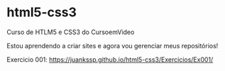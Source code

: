 # html5-css3
 Curso de HTLM5 e CSS3 do CursoemVideo

 Estou aprendendo a criar sites e agora vou gerenciar meus repositórios!

 Exercicio 001: https://juankssp.github.io/html5-css3/Exercicios/Ex001/
